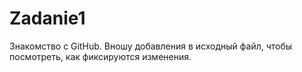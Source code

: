 # Zadanie1
Знакомство с GitHub. Вношу добавления в исходный файл, чтобы посмотреть, как фиксируются изменения.
